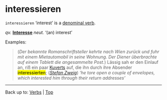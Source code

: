 # interessieren

`interessieren` ‘interest’ is a [denominal verb](../../denominalVerbs.md).

*qv.* **[Interesse](../../../nouns/i/in/Interesse.md)** *neut.* ‘(an) interest’

Examples:

> (*Der bekannte Romanschriftsteller kehrte nach Wien zurück und fuhr mit einem Mietautomobil in seine Wohnung. Der Diener überbrachte auf einem Tablett die angesammelte Post.*) Lässig sah er den Einlauf an, riß ein paar [Kuverts](../../../nouns/k/ku/Kuvert.md) auf, die ihn durch ihre Absender <mark>interessierten</mark>; (*[Stefan Zweig](../../../texts/StefanZweig/BriefEinerUnbekannten.md)*) *‘he tore open a couple of envelopes, which interested him through their return addresses’*

----

Back up to: [Verbs](../../index.md) | [Top](../../../index.md)
